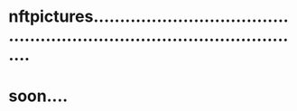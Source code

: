 # nftpictures..............................................................................................
# soon....
